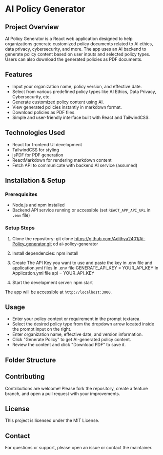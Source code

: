 # AI Policy Generator

## Project Overview
AI Policy Generator is a React web application designed to help organizations generate customized policy documents related to AI ethics, data privacy, cybersecurity, and more. The app uses an AI backend to generate policy content based on user inputs and selected policy types. Users can also download the generated policies as PDF documents.

## Features
- Input your organization name, policy version, and effective date.
- Select from various predefined policy types like AI Ethics, Data Privacy, Cybersecurity, etc.
- Generate customized policy content using AI.
- View generated policies instantly in markdown format.
- Download policies as PDF files.
- Simple and user-friendly interface built with React and TailwindCSS.

## Technologies Used
- React for frontend UI development
- TailwindCSS for styling
- jsPDF for PDF generation
- ReactMarkdown for rendering markdown content
- Fetch API to communicate with backend AI service (assumed)

## Installation & Setup

### Prerequisites
- Node.js and npm installed
- Backend API service running or accessible (set `REACT_APP_API_URL` in `.env` file)

### Setup Steps

1. Clone the repository:
git clone https://github.com/Adithya2401/Ai-Policy_generator.git
cd ai-policy-generator

3. Install dependencies:
npm install

4. Create The API Key you want to use and paste the key in .env file and application.yml files
In .env file
GENERATE_API_KEY = YOUR_API_KEY
In Application.yml file
api = YOUR_API_KEY

5. Start the development server:
npm start

The app will be accessible at `http://localhost:3000`.

## Usage

- Enter your policy context or requirement in the prompt textarea.
- Select the desired policy type from the dropdown arrow located inside the prompt input on the right.
- Enter organization name, effective date, and version information.
- Click "Generate Policy" to get AI-generated policy content.
- Review the content and click "Download PDF" to save it.

## Folder Structure

## Contributing

Contributions are welcome! Please fork the repository, create a feature branch, and open a pull request with your improvements.

## License

This project is licensed under the MIT License.

## Contact

For questions or support, please open an issue or contact the maintainer.




